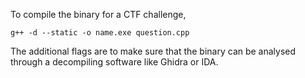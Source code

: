 To compile the binary for a CTF challenge, 

    g++ -d --static -o name.exe question.cpp

The additional flags are to make sure that the binary can be analysed through a decompiling software like Ghidra or IDA. 
